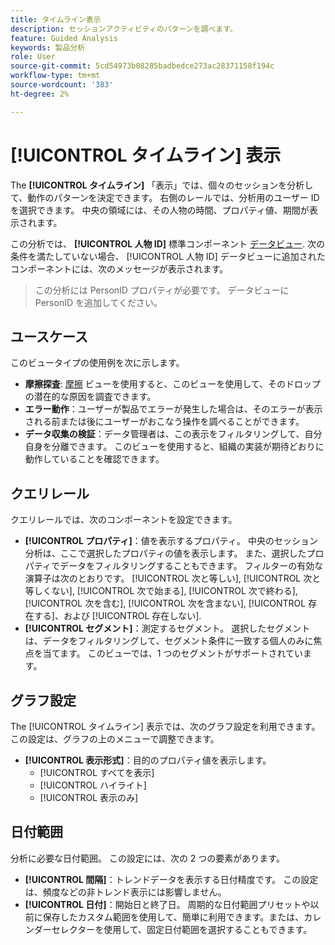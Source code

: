 ```yaml
---
title: タイムライン表示
description: セッションアクティビティのパターンを調べます。
feature: Guided Analysis
keywords: 製品分析
role: User
source-git-commit: 5cd54973b08285badbedce273ac28371158f194c
workflow-type: tm+mt
source-wordcount: '383'
ht-degree: 2%

---
```


# [!UICONTROL タイムライン] 表示

The **[!UICONTROL タイムライン]** 「表示」では、個々のセッションを分析して、動作のパターンを決定できます。 右側のレールでは、分析用のユーザー ID を選択できます。 中央の領域には、その人物の時間、プロパティ値、期間が表示されます。

この分析では、 **[!UICONTROL 人物 ID]** 標準コンポーネント [データビュー](/help/data-views/component-reference.md#optional). 次の条件を満たしていない場合、 [!UICONTROL 人物 ID] データビューに追加されたコンポーネントには、次のメッセージが表示されます。

> この分析には PersonID プロパティが必要です。 データビューに PersonID を追加してください。

## ユースケース

このビュータイプの使用例を次に示します。

* **摩擦探査**: [摩擦](friction.md) ビューを使用すると、このビューを使用して、そのドロップの潜在的な原因を調査できます。
* **エラー動作**：ユーザーが製品でエラーが発生した場合は、そのエラーが表示される前または後にユーザーがおこなう操作を調べることができます。
* **データ収集の検証**：データ管理者は、この表示をフィルタリングして、自分自身を分離できます。 このビューを使用すると、組織の実装が期待どおりに動作していることを確認できます。

## クエリレール

クエリレールでは、次のコンポーネントを設定できます。

* **[!UICONTROL プロパティ]**：値を表示するプロパティ。 中央のセッション分析は、ここで選択したプロパティの値を表示します。 また、選択したプロパティでデータをフィルタリングすることもできます。 フィルターの有効な演算子は次のとおりです。 [!UICONTROL 次と等しい], [!UICONTROL 次と等しくない], [!UICONTROL 次で始まる], [!UICONTROL 次で終わる], [!UICONTROL 次を含む], [!UICONTROL 次を含まない], [!UICONTROL 存在する]、および [!UICONTROL 存在しない].
* **[!UICONTROL セグメント]**：測定するセグメント。 選択したセグメントは、データをフィルタリングして、セグメント条件に一致する個人のみに焦点を当てます。 このビューでは、1 つのセグメントがサポートされています。

## グラフ設定

The [!UICONTROL タイムライン] 表示では、次のグラフ設定を利用できます。この設定は、グラフの上のメニューで調整できます。

* **[!UICONTROL 表示形式]**：目的のプロパティ値を表示します。
   * [!UICONTROL すべてを表示]
   * [!UICONTROL ハイライト]
   * [!UICONTROL 表示のみ]

## 日付範囲

分析に必要な日付範囲。 この設定には、次の 2 つの要素があります。

* **[!UICONTROL 間隔]**：トレンドデータを表示する日付精度です。 この設定は、頻度などの非トレンド表示には影響しません。
* **[!UICONTROL 日付]**：開始日と終了日。 周期的な日付範囲プリセットや以前に保存したカスタム範囲を使用して、簡単に利用できます。または、カレンダーセレクターを使用して、固定日付範囲を選択することもできます。
